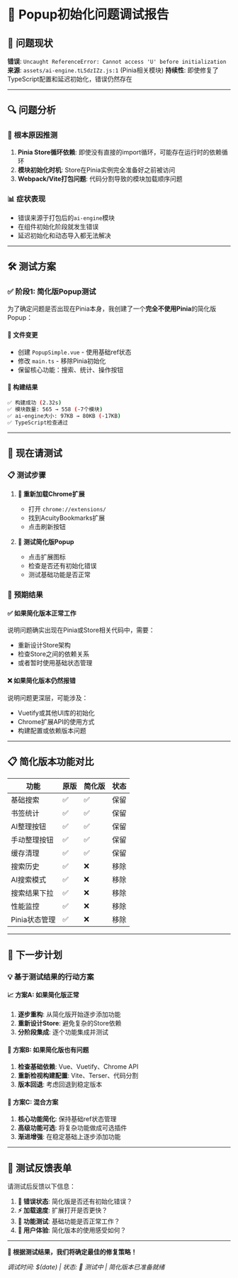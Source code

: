 # 🔧 Popup初始化问题调试报告

## 🚨 **问题现状**

**错误**: `Uncaught ReferenceError: Cannot access 'U' before initialization`
**来源**: `assets/ai-engine.tL5dzIZz.js:1` (Pinia相关模块)
**持续性**: 即使修复了TypeScript配置和延迟初始化，错误仍然存在

---

## 🔍 **问题分析**

### 🎯 **根本原因推测**
1. **Pinia Store循环依赖**: 即使没有直接的import循环，可能存在运行时的依赖循环
2. **模块初始化时机**: Store在Pinia实例完全准备好之前被访问
3. **Webpack/Vite打包问题**: 代码分割导致的模块加载顺序问题

### 📊 **症状表现**
- 错误来源于打包后的`ai-engine`模块
- 在组件初始化阶段就发生错误
- 延迟初始化和动态导入都无法解决

---

## 🛠️ **测试方案**

### ✅ **阶段1: 简化版Popup测试**

为了确定问题是否出现在Pinia本身，我创建了一个**完全不使用Pinia**的简化版Popup：

#### 📁 **文件变更**
- 创建 `PopupSimple.vue` - 使用基础ref状态
- 修改 `main.ts` - 移除Pinia初始化
- 保留核心功能：搜索、统计、操作按钮

#### 🚀 **构建结果**
```bash
✅ 构建成功 (2.32s)
✅ 模块数量: 565 → 558 (-7个模块)
✅ ai-engine大小: 97KB → 80KB (-17KB)
✅ TypeScript检查通过
```

---

## 🎯 **现在请测试**

### 📋 **测试步骤**
1. **🔄 重新加载Chrome扩展**
   - 打开 `chrome://extensions/`
   - 找到AcuityBookmarks扩展
   - 点击刷新按钮

2. **📱 测试简化版Popup**
   - 点击扩展图标
   - 检查是否还有初始化错误
   - 测试基础功能是否正常

### 🎯 **预期结果**

#### ✅ **如果简化版本正常工作**
说明问题确实出现在Pinia或Store相关代码中，需要：
- 重新设计Store架构
- 检查Store之间的依赖关系
- 或者暂时使用基础状态管理

#### ❌ **如果简化版本仍然报错**
说明问题更深层，可能涉及：
- Vuetify或其他UI库的初始化
- Chrome扩展API的使用方式
- 构建配置或依赖版本问题

---

## 📋 **简化版本功能对比**

| 功能 | 原版 | 简化版 | 状态 |
|------|------|--------|------|
| 基础搜索 | ✅ | ✅ | 保留 |
| 书签统计 | ✅ | ✅ | 保留 |
| AI整理按钮 | ✅ | ✅ | 保留 |
| 手动整理按钮 | ✅ | ✅ | 保留 |
| 缓存清理 | ✅ | ✅ | 保留 |
| 搜索历史 | ✅ | ❌ | 移除 |
| AI搜索模式 | ✅ | ❌ | 移除 |
| 搜索结果下拉 | ✅ | ❌ | 移除 |
| 性能监控 | ✅ | ❌ | 移除 |
| Pinia状态管理 | ✅ | ❌ | 移除 |

---

## 🚀 **下一步计划**

### 💡 **基于测试结果的行动方案**

#### 📈 **方案A: 如果简化版正常**
1. **逐步重构**: 从简化版开始逐步添加功能
2. **重新设计Store**: 避免复杂的Store依赖
3. **分阶段集成**: 逐个功能集成并测试

#### 🔄 **方案B: 如果简化版也有问题**  
1. **检查基础依赖**: Vue、Vuetify、Chrome API
2. **重新检视构建配置**: Vite、Terser、代码分割
3. **版本回退**: 考虑回退到稳定版本

#### 🎯 **方案C: 混合方案**
1. **核心功能简化**: 保持基础ref状态管理
2. **高级功能可选**: 将复杂功能做成可选插件
3. **渐进增强**: 在稳定基础上逐步添加功能

---

## 📝 **测试反馈表单**

请测试后反馈以下信息：

1. **🔴 错误状态**: 简化版是否还有初始化错误？
2. **⚡ 加载速度**: 扩展打开是否更快？
3. **🔧 功能测试**: 基础功能是否正常工作？
4. **💭 用户体验**: 简化版本的使用感受如何？

---

**🎯 根据测试结果，我们将确定最佳的修复策略！**

*调试时间: $(date) | 状态: 🧪 测试中 | 简化版本已准备就绪*
